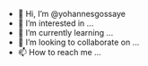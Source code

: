 - 👋 Hi, I’m @yohannesgossaye
- 👀 I’m interested in ...
- 🌱 I’m currently learning ...
- 💞️ I’m looking to collaborate on ...
- 📫 How to reach me ...

<!---
yohannesgossaye/yohannesgossaye is a ✨ special ✨ repository because its `README.md` (this file) appears on your GitHub profile.
You can click the Preview link to take a look at your changes.
--->
